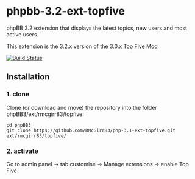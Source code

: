 phpbb-3.2-ext-topfive
=========================

phpBB 3.2 extension that displays the latest topics, new users and most active users.

This extension is the 3.2.x version of the [3.0.x Top Five Mod](https://www.phpbb.com/customise/db/mod/top_five/)

[![Build Status](https://travis-ci.org/RMcGirr83/phpBB-3.1-topfive.svg?branch=develop-3.2)](https://travis-ci.org/RMcGirr83/phpBB-3.1-topfive)
## Installation

### 1. clone
Clone (or download and move) the repository into the folder phpBB3/ext/rmcgirr83/topfive:

```
cd phpBB3
git clone https://github.com/RMcGirr83/php-3.1-ext-topfive.git ext/rmcgirr83/topfive/
```

### 2. activate
Go to admin panel -> tab customise -> Manage extensions -> enable Top Five

